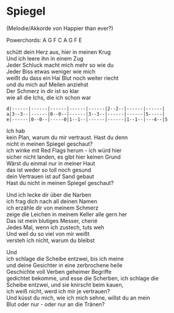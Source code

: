 # Spiegel

(Melodie/Akkorde von Happier than ever?)

Powerchords: A G F C A G F E

schütt dein Herz aus, hier in meinen Krug  
Und ich leere ihn in einem Zug  
Jeder Schluck macht mich mehr so wie du  
Jeder Biss etwas weniger wie mich  
weißt du dass ein Hai Blut noch weiter riecht  
und du mich auf Meilen anziehst  
Der Schmerz in dir ist so klar  
wie all die Ichs, die ich schon war  

```
d|------|------|------|------|------|2--2--|------|------|
a|3--3--|------|0--0--|------|3--3--|------|------|5-----|
e|------|0--0--|-----0|1--1--|------|------|1--1--|---4--|5
```

Ich hab  
kein Plan, warum du mir vertraust. Hast du denn  
nicht in meinen Spiegel geschaut?  
ich winke mit Red Flags herum - ich würd hier  
sicher nicht landen, es gibt hier keinen Grund  
Wärst du einmal nur in meiner Haut  
das ist weder so toll noch gesund  
dein Vertrauen ist auf Sand gebaut  
Hast du nicht in meinen Spiegel geschaut?


Und ich lecke dir über die Narben  
ich frag dich nach all deinen Namen  
ich erzähle dir von meinem Schmerz  
zeige die Leichen in meinem Keller alle gern her  
Das ist mein blutiges Messer, cherié  
Jedes Mal, wenn ich zustech, tuts weh  
Und weil du so viel von mir weißt  
versteh ich nicht, warum du bleibst  


Und  
ich schlage die Scheibe entzwei, bis ich meine  
und deine Gesichter in eine zerbrochene heile  
Geschichte voll Verben geheimer Begriffe  
gedichtet bekomme, und esse die Scherben, ich schlage die  
Scheibe entzwei, und sie knirscht beim kauen,  
ich weiß nicht, werd ich mir je vertrauen?  
Und küsst du mich, wie ich mich sehne, willst du an mein  
Blut oder nur - oder nur an die Tränen?


